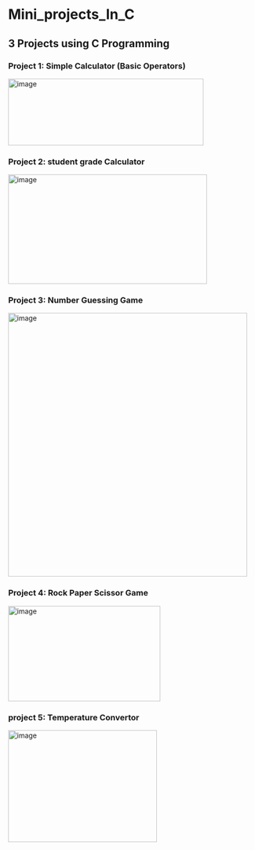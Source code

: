 # Mini_projects_In_C
## 3 Projects using C Programming 
### Project 1: Simple Calculator (Basic Operators)
<img width="398" height="136" alt="image" src="https://github.com/user-attachments/assets/b1749b17-0a38-4980-a2a7-61ca8e08af0d" />

### Project 2: student grade Calculator 
<img width="405" height="223" alt="image" src="https://github.com/user-attachments/assets/6ba18351-36f4-4fa5-9b71-8b7ac543ab18" />

### Project 3: Number Guessing Game
<img width="487" height="537" alt="image" src="https://github.com/user-attachments/assets/77d3482f-be76-4988-b457-43c0d30c2e9a" />

### Project 4: Rock Paper Scissor Game
<img width="310" height="194" alt="image" src="https://github.com/user-attachments/assets/58c55622-9fa8-40b0-a757-6e32a8ca6734" />

### project 5: Temperature Convertor
<img width="303" height="228" alt="image" src="https://github.com/user-attachments/assets/ea5e60f4-8690-4414-8257-ffc2b7f29a51" />
